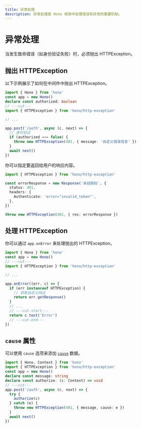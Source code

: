 ```yaml
---
title: 异常处理
description: 异常处理是 Hono 框架中处理错误和异常的重要机制。
---
```

# 异常处理

当发生致命错误（如身份验证失败）时，必须抛出 HTTPException。

## 抛出 HTTPException

以下示例展示了如何在中间件中抛出 HTTPException。

```ts twoslash
import { Hono } from 'hono'
const app = new Hono()
declare const authorized: boolean
// ---cut---
import { HTTPException } from 'hono/http-exception'

// ...

app.post('/auth', async (c, next) => {
  // 身份验证
  if (authorized === false) {
    throw new HTTPException(401, { message: '自定义错误信息' })
  }
  await next()
})
```

你可以指定要返回给用户的响应内容。

```ts twoslash
import { HTTPException } from 'hono/http-exception'

const errorResponse = new Response('未经授权', {
  status: 401,
  headers: {
    Authenticate: 'error="invalid_token"',
  },
})

throw new HTTPException(401, { res: errorResponse })
```

## 处理 HTTPException

你可以通过 `app.onError` 来处理抛出的 HTTPException。

```ts twoslash
import { Hono } from 'hono'
const app = new Hono()
// ---cut---
import { HTTPException } from 'hono/http-exception'

// ...

app.onError((err, c) => {
  if (err instanceof HTTPException) {
    // 获取自定义响应
    return err.getResponse()
  }
  // ...
  // ---cut-start---
  return c.text('Error')
  // ---cut-end---
})
```

## `cause` 属性

可以使用 `cause` 选项来添加 [`cause`](https://developer.mozilla.org/en-US/docs/Web/JavaScript/Reference/Global_Objects/Error/cause) 数据。

```ts twoslash
import { Hono, Context } from 'hono'
import { HTTPException } from 'hono/http-exception'
const app = new Hono()
declare const message: string
declare const authorize: (c: Context) => void
// ---cut---
app.post('/auth', async (c, next) => {
  try {
    authorize(c)
  } catch (e) {
    throw new HTTPException(401, { message, cause: e })
  }
  await next()
})
```

